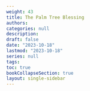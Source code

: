 ```yaml
---
weight: 43
title: The Palm Tree Blessing
authors:
categories: null
description: 
draft: false
date: "2023-10-18"
lastmod: "2023-10-18"
series: null
tags:
toc: true
bookCollapseSection: true
layout: single-sidebar
---
```






